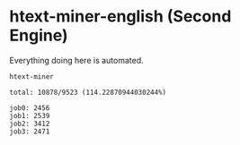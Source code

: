 # htext-miner-english (Second Engine)

Everything doing here is automated.

```
htext-miner

total: 10878/9523 (114.22870944030244%)

job0: 2456
job1: 2539
job2: 3412
job3: 2471
```